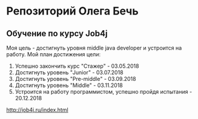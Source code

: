 # Репозиторий Олега Бечь
## Обучение по курсу Job4j

Моя цель - достигнуть уровня middle java developer и устроится на работу.
Мой план достижения цели:
1. Успешно закончить курс "Стажер" - 03.05.2018
2. Достигнуть уровень "Junior" - 03.07.2018
3. Достигнуть уровень "Pre-middle" - 03.09.2018
4. Достигнуть уровень "Middle" - 03.11.2018
5. Устроится на работу программистом, успешно пройдя испытания - 20.12.2018 

http://job4j.ru/index.html